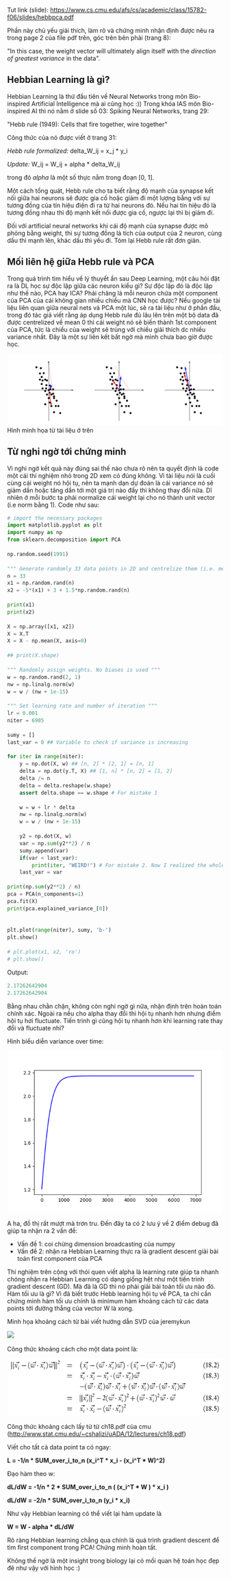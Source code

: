 Tut link (slide): https://www.cs.cmu.edu/afs/cs/academic/class/15782-f06/slides/hebbpca.pdf

Phần này chủ yếu giải thích, làm rõ và chứng minh nhận định được nêu ra trong page 2 của file pdf trên, góc trên bên phải (trang 8):

"In this case, the weight vector will ultimately align itself with the *direction of greatest variance* in the data".

## Hebbian Learning là gì?

Hebbian Learning là thứ đầu tiên về Neural Networks trong môn Bio-inspired Artificial Intelligence mà ai cũng học :)) Trong khóa IAS môn Bio-inspired AI thì nó nằm ở slide số 03: Spiking Neural Networks, trang 29: 

"Hebb rule (1949): Cells that fire together, wire together"

Công thức của nó được viết ở trang 31:

*Hebb rule formalized:* delta_W_ij = x_j * y_i

*Update:* W_ij = W_ij + alpha * delta_W_ij

trong đó *alpha* là một số thực nằm trong đoạn [0, 1]. 

Một cách tổng quát, Hebb rule cho ta biết rằng độ mạnh của synapse kết nối giữa hai neurons sẽ được gia cố hoặc giảm đi một lượng bằng với sự tương đồng của tín hiệu điện đi ra từ hai neurons đó. Nếu hai tín hiệu đó là tương đồng nhau thì độ mạnh kết nối được gia cố, ngược lại thì bị giảm đi.

Đối với artificial neural networks khi cái độ mạnh của synapse được mô phỏng bằng weight, thì sự tương đồng là tích của output của 2 neuron, cùng dấu thì mạnh lên, khác dấu thì yếu đi. Tóm lại Hebb rule rất đơn giản.

## Mối liên hệ giữa Hebb rule và PCA

Trong quá trình tìm hiểu về lý thuyết ẩn sau Deep Learning, một câu hỏi đặt ra là DL học sự độc lập giữa các neuron kiểu gì? Sự độc lập đó là độc lập như thế nào, PCA hay ICA? Phải chăng là mỗi neuron chứa một component của PCA của cái không gian nhiều chiều mà CNN học được? Nếu google tài liệu liên quan giữa neural nets và PCA một lúc, sẽ ra tài liệu như ở phần đầu, trong đó tác giả viết rằng áp dụng Hebb rule đủ lâu lên trên một bộ data đã được centrelized về mean 0 thì cái weight nó sẽ biến thành 1st component của PCA, tức là chiều của weight sẽ trùng với chiều giải thích dc nhiều variance nhất. Đây là một sự liên kết bất ngờ mà mình chưa bao giờ được học.

![Hebb to PCA](https://github.com/ngmq/AI/blob/master/HebbianLearning/HebbToPCA.png)
Hình minh họa từ tài liệu ở trên

## Từ nghi ngờ tới chứng minh
Vì nghi ngờ kết quả này đúng sai thế nào chưa rõ nên ta quyết định là code một cái thí nghiệm nhỏ trong 2D xem có đúng không. Vì tài liệu nói là cuối cùng cái weight nó hội tụ, nên ta mạnh dạn dự đoán là cái variance nó sẽ giảm dần hoặc tăng dần tới một giá trị nào đấy thì không thay đổi nữa. Dĩ nhiên ở mỗi bước ta phải normalize cái weight lại cho nó thành unit vector (i.e norm bằng 1). Code như sau:

```python
# import the necessary packages
import matplotlib.pyplot as plt
import numpy as np
from sklearn.decomposition import PCA
 
np.random.seed(1991)

""" Generate randomly 33 data points in 2D and centrelize them (i.e. mean = 0) """
n = 33
x1 = np.random.rand(n)
x2 = -5*(x1) + 3 + 1.5*np.random.rand(n)

print(x1)
print(x2)

X = np.array([x1, x2])
X = X.T
X = X - np.mean(X, axis=0) 

## print(X.shape)

""" Randomly assign weights. No biases is used """
w = np.random.rand(2, 1)
nw = np.linalg.norm(w)
w = w / (nw + 1e-15)

""" Set learning rate and number of iteration """
lr = 0.001
niter = 6905

sumy = []
last_var = 0 ## Variable to check if variance is increasing

for iter in range(niter):
    y = np.dot(X, w) ## [n, 2] * [2, 1] = [n, 1]
    delta = np.dot(y.T, X) ## [1, n] * [n, 2] = [1, 2]
    delta /= n
    delta = delta.reshape(w.shape)
    assert delta.shape == w.shape # For mistake 1
    
    w = w + lr * delta
    nw = np.linalg.norm(w)
    w = w / (nw + 1e-15)
    
    y2 = np.dot(X, w)
    var = np.sum(y2**2) / n
    sumy.append(var)
    if(var < last_var):
        print(iter, "WEIRD!") # For mistake 2. Now I realized the whole thing is just gradient descent
    last_var = var
    
print(np.sum(y2**2) / n)
pca = PCA(n_components=1)
pca.fit(X)
print(pca.explained_variance_[0])


plt.plot(range(niter), sumy, 'b-')
plt.show()

# plt.plot(x1, x2, 'ro')
# plt.show()
```
Output: 
```python
2.17262642904
2.17262642904
```
Bằng nhau chằn chặn, không còn nghi ngờ gì nữa, nhận định trên hoàn toán chính xác. Ngoài ra nếu cho alpha thay đổi thì hội tụ nhanh hơn nhưng điểm hội tụ hơi fluctuate. Tiến trình gì cũng hội tụ nhanh hơn khi learning rate thay đổi và fluctuate nhỉ?

Hình biểu diễn variance over time:

![variance over time](https://github.com/ngmq/AI/blob/master/HebbianLearning/correct_variance_over_time.png)

A ha, đồ thị rất mượt mà trơn tru. Đến đây ta có 2 lưu ý về 2 điểm debug đã giúp ta nhận ra 2 vấn đề:

 - Vấn đề 1: coi chừng dimension broadcasting của numpy
 - Vấn đề 2: nhận ra Hebbian Learning thực ra là gradient descent giải bài toán first component của PCA

Thí nghiệm trên cộng với thói quen viết alpha là learning rate giúp ta nhanh chóng nhận ra Hebbian Learning có dạng giống hệt như một tiến trình gradient descent (GD). Mà đã là GD thì nó phải giải bài toán tối ưu nào đó. Hàm tối ưu là gì? Vì đã biết trước Hebb learning hội tụ về PCA, ta chỉ cần chứng minh hàm tối ưu chính là minimum hàm khoảng cách từ các data points tới đường thẳng của vector W là xong.

Minh họa khoảng cách từ bài viết hướng dẫn SVD của jeremykun 

![](https://jeremykun.files.wordpress.com/2016/02/vectormax.png)

Công thức khoảng cách cho một data point là:

![](https://github.com/ngmq/AI/blob/master/HebbianLearning/DistanceFormula.png)

Công thức khoảng cách lấy từ từ ch18.pdf của cmu (http://www.stat.cmu.edu/~cshalizi/uADA/12/lectures/ch18.pdf)

Viết cho tất cả data point ta có ngay:

**L = -1/n * SUM_over_i_to_n (x_i^T * x_i - (x_i^T * W)^2)**

Đạo hàm theo w:

**dL/dW = -1/n * 2 * SUM_over_i_to_n ( (x_i^T * W ) * x_i )**

**dL/dW = -2/n * SUM_over_i_to_n (y_i * x_i)**

Như vậy Hebbian learning có thể viết lại hàm update là

**W = W - alpha * dL/dW**

Rõ ràng Hebbian learning chẳng qua chính là quá trình gradient descent để tìm first component trong PCA! Chứng minh hoàn tất.

Không thể ngờ là một insight trong biology lại có mối quan hệ toán học đẹp đẽ như vậy với hình học :)
